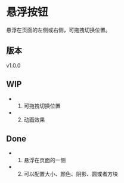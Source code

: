# 悬浮按钮

悬浮在页面的左侧或右侧，可拖拽切换位置。

## 版本

v1.0.0

## WIP

- 1. 可拖拽切换位置
- 2. 动画效果

## Done

- 1. 悬浮在页面的一侧
- 2. 可以配置大小、颜色、阴影、圆或者方块
